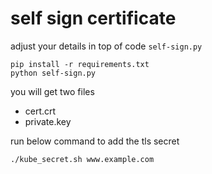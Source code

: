 # self sign certificate 

adjust your details in top of code `self-sign.py`

```
pip install -r requirements.txt
python self-sign.py
```

you will get two files

- cert.crt
- private.key

run below command to add the tls secret
```
./kube_secret.sh www.example.com
```
